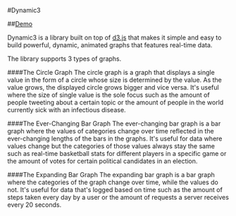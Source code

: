 #Dynamic3

##[Demo](http://jeffreychan637.github.io)

Dynamic3 is a library built on top of [d3.js](http://d3js.org/) that makes it simple and easy to build powerful, dynamic, animated graphs that features real-time data.

The library supports 3 types of graphs.

####The Circle Graph
The circle graph is a graph that displays a single value in the form of a circle whose size is determined by the value. As the value grows, the displayed circle grows bigger and vice versa. It's useful where the size of single value is the sole focus such as the amount of people tweeting about a certain topic or the amount of people in the world currently sick with an infectious disease.

####The Ever-Changing Bar Graph
The ever-changing bar graph is a bar graph where the values of categories change over time reflected in the ever-changing lengths of the bars in the graphs. It's useful for data where values change but the categories of those values always stay the same such as real-time basketball stats for different players in a specific game or the amount of votes for certain political candidates in an election.

####The Expanding Bar Graph
The expanding bar graph is a bar graph where the categories of the graph change over time, while the values do not. It's useful for data that's logged based on time such as the amount of steps taken every day by a user or the amount of requests a server receives every 20 seconds.
